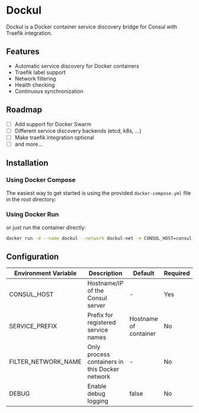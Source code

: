 # Dockul

Dockul is a Docker container service discovery bridge for Consul with Traefik integration.

## Features
- Automatic service discovery for Docker containers
- Traefik label support
- Network filtering
- Health checking
- Continuous synchronization

## Roadmap

- [ ] Add support for Docker Swarm
- [ ] Different service discovery backends (etcd, k8s, ...)
- [ ] Make traefik integration optional
- [ ] and more...

## Installation

### Using Docker Compose

The easiest way to get started is using the provided `docker-compose.yml` file in the root directory:

### Using Docker Run
or just run the container directly:

```bash
docker run -d --name dockul --network dockul-net -e CONSUL_HOST=consul -e SERVICE_PREFIX=dockul -e FILTER_NETWORK_NAME=dockul-net ck98/dockul
```

## Configuration

| Environment Variable | Description | Default | Required |
|---------------------|-------------|---------|----------|
| CONSUL_HOST | Hostname/IP of the Consul server | - | Yes |
| SERVICE_PREFIX | Prefix for registered service names | Hostname of container | No |
| FILTER_NETWORK_NAME | Only process containers in this Docker network | - | No |
| DEBUG | Enable debug logging | false | No |
